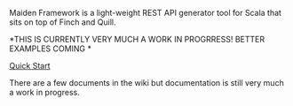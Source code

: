
Maiden Framework is a light-weight REST API generator tool for Scala that sits on top of Finch and Quill.

*THIS IS CURRENTLY VERY MUCH A WORK IN PROGRRESS! BETTER EXAMPLES COMING *

[Quick Start](https://github.com/maiden-ventures/maiden-framework/wiki/Quick-Start)

There are a few documents in the wiki but documentation is still very much a work in progress.
